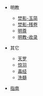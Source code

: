 * 明教
    * [焚影-玉简](md/08焚影玉简.md)
    * [焚影-残卷](md/07焚影残卷.md)
    * [明尊](md/05明尊.md)
    * [明教-收录](/md/06明教收录.md)
* 其它
  * [天罗](md/04天罗.md)
  * [惊羽](md/03惊羽.md)
  * [毒经](md/02毒经.md)
  * [洗髓](md/01洗髓.md)
   
* [指南](md/00Markdown.md)


